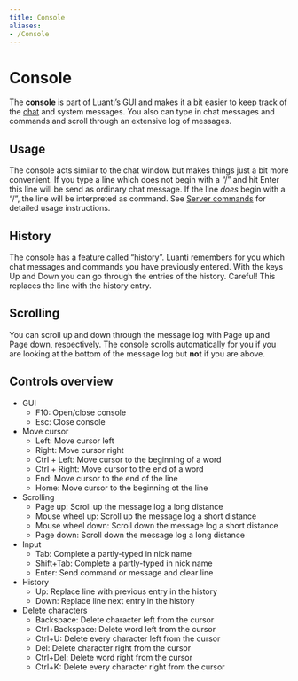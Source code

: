 ```yaml
---
title: Console
aliases:
- /Console
---
```


# Console
The **console** is part of Luanti’s GUI and makes it a bit easier to keep track of the [chat](/for-players/chat/) and system messages. You also can type in chat messages and commands and scroll through an extensive log of messages.

## Usage
The console acts similar to the chat window but makes things just a bit more convenient. If you type a line which does not begin with a “/” and hit Enter this line will be send as ordinary chat message. If the line _does_ begin with a “/”, the line will be interpreted as command. See [Server commands](/server-commands/) for detailed usage instructions.

## History
The console has a feature called “history”. Luanti remembers for you which chat messages and commands you have previously entered. With the keys Up and Down you can go through the entries of the history. Careful! This replaces the line with the history entry.

## Scrolling
You can scroll up and down through the message log with Page up and Page down, respectively. The console scrolls automatically for you if you are looking at the bottom of the message log but **not** if you are above.

## Controls overview
* GUI
  * F10: Open/close console
  * Esc: Close console
* Move cursor
  * Left: Move cursor left
  * Right: Move cursor right
  * Ctrl + Left: Move cursor to the beginning of a word
  * Ctrl + Right: Move cursor to the end of a word
  * End: Move cursor to the end of the line
  * Home: Move cursor to the beginning ot the line
* Scrolling
  * Page up: Scroll up the message log a long distance
  * Mouse wheel up: Scroll up the message log a short distance
  * Mouse wheel down: Scroll down the message log a short distance
  * Page down: Scroll down the message log a long distance
* Input
  * Tab: Complete a partly-typed in nick name
  * Shift+Tab: Complete a partly-typed in nick name
  * Enter: Send command or message and clear line
* History
  * Up: Replace line with previous entry in the history
  * Down: Replace line next entry in the history
* Delete characters
  * Backspace: Delete character left from the cursor
  * Ctrl+Backspace: Delete word left from the cursor
  * Ctrl+U: Delete every character left from the cursor
  * Del: Delete character right from the cursor
  * Ctrl+Del: Delete word right from the cursor
  * Ctrl+K: Delete every character right from the cursor
